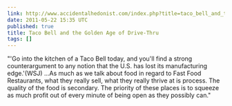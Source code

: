 ```yaml
---
link: http://www.accidentalhedonist.com/index.php?title=taco_bell_and_the_golden_age_of_drive_th&more=1&c=1&tb=1&pb=1
date: 2011-05-22 15:35 UTC
published: true
title: Taco Bell and the Golden Age of Drive-Thru
tags: []
---
```


"'Go into the kitchen of a Taco Bell today, and you'll find a strong counterargument to any notion that the U.S. has lost its manufacturing edge.'(WSJ)  ...As much as we talk about food in regard to Fast Food Restaurants, what they really sell, what they really thrive at is process. The quality of the food is secondary. The priority of these places is to squeeze as much profit out of every minute of being open as they possibly can."
